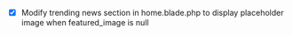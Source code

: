 - [x] Modify trending news section in home.blade.php to display placeholder image when featured_image is null
